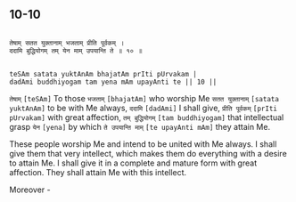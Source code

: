 ## 10-10


```shloka-sa

तेषाम् सतत युक्तानाम् भजताम् प्रीति पूर्वकम् ।
ददामि बुद्धियोगम् तम् येन माम् उपयान्ति ते ॥ १० ॥

```
```shloka-sa-hk

teSAm satata yuktAnAm bhajatAm prIti pUrvakam |
dadAmi buddhiyogam tam yena mAm upayAnti te || 10 ||

```
`तेषाम्` `[teSAm]` To those `भजताम्` `[bhajatAm]` who worship Me `सतत युक्तानाम्` `[satata yuktAnAm]` to be with Me always, `ददामि` `[dadAmi]` I shall give, `प्रीति पूर्वकम्` `[prIti pUrvakam]` with great affection, `तम् बुद्धियोगम्` `[tam buddhiyogam]` that intellectual grasp `येन` `[yena]` by which `ते उपयान्ति माम्` `[te upayAnti mAm]` they attain Me.

These people worship Me and intend to be united with Me always. I shall give them that very intellect, which makes them do everything with a desire to attain Me. I shall give it in a complete and mature form with great affection. They shall attain Me with this intellect.

Moreover -


